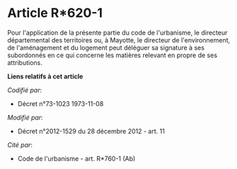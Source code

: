 # Article R*620-1

Pour l'application de la présente partie du code de l'urbanisme, le directeur départemental des territoires ou, à Mayotte, le
directeur de l'environnement, de l'aménagement et du logement peut déléguer sa signature à ses subordonnés en ce qui concerne
les matières relevant en propre de ses attributions.

**Liens relatifs à cet article**

_Codifié par_:

  - Décret n°73-1023 1973-11-08

_Modifié par_:

  - Décret n°2012-1529 du 28 décembre 2012 - art. 11

_Cité par_:

  - Code de l'urbanisme - art. R*760-1 (Ab)
